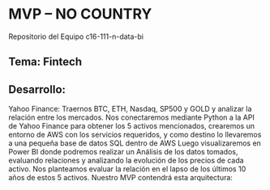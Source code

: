 # MVP – NO COUNTRY
Repositorio del Equipo c16-111-n-data-bi


## Tema: Fintech
## Desarrollo: 
Yahoo Finance: Traernos BTC, ETH, Nasdaq, SP500 y GOLD y analizar la relación entre los mercados.
Nos conectaremos mediante Python a la API de Yahoo Finance para obtener los 5 activos mencionados, crearemos un entorno de AWS con los servicios requeridos, y como destino lo llevaremos a una pequeña base de datos SQL dentro de AWS 
Luego visualizaremos en Power BI donde podremos realizar un Análisis de los datos tomados, evaluando relaciones y analizando la evolución de los precios de cada activo.
Nos planteamos evaluar la relación en el lapso de los últimos 10 años de estos 5 activos.
Nuestro MVP contendrá esta arquitectura:

